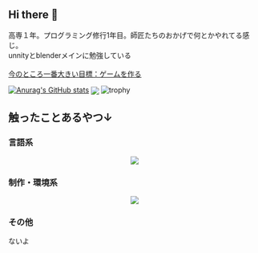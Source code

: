 ## Hi there 👋

高専１年。プログラミング修行1年目。師匠たちのおかげで何とかやれてる感じ。<br>unnityとblenderメインに勉強している<br><a href="https://codic.jp/"><br>今のところ一番大きい目標：ゲームを作る</br>

[![Anurag's GitHub stats](https://github-readme-stats.vercel.app/api?username=ruim5017&ja)](https://github.com/anuraghazra/github-readme-stats)
<img  align="center"  src="https://github-readme-stats.anuraghazra1.vercel.app/api/top-langs/?username=ruim5017&no-bg=true&no-frame=true&langs_count=30&hide=html,css&layout=compact"/>
![trophy](https://github-profile-trophy.vercel.app/?username=ruim5017)
<h2>触ったことあるやつ↓</h2>
<h3>言語系</h3>
<p align="center">
  <a href="https://skillicons.dev">
    <img src="https://skillicons.dev/icons?i=py,html,c,cpp" />
  </a>
</p>
<h3>制作・環境系</h3>
<p align="center">
  <a href="https://skillicons.dev">
    <img src="https://skillicons.dev/icons?i=arduino,unity,blender,resperrypi" />
  </a>
</p>

<h3>その他</h3>
<p>ないよ</p>

